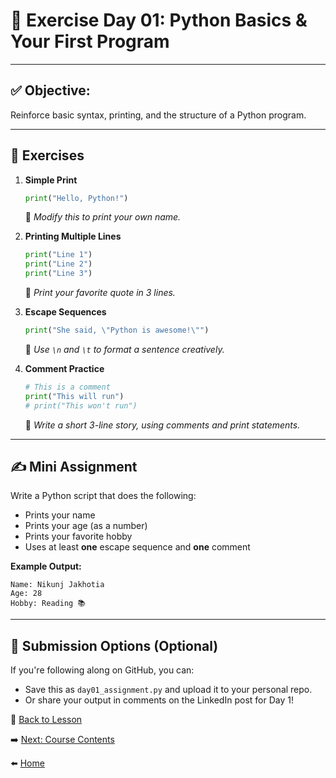 
# 📘 Exercise Day 01: Python Basics & Your First Program

---

## ✅ Objective:
Reinforce basic syntax, printing, and the structure of a Python program.

---

## 🧠 Exercises

1. **Simple Print**
   ```python
   print("Hello, Python!")
   ```
   🔹 *Modify this to print your own name.*

2. **Printing Multiple Lines**
   ```python
   print("Line 1")
   print("Line 2")
   print("Line 3")
   ```
   🔹 *Print your favorite quote in 3 lines.*

3. **Escape Sequences**
   ```python
   print("She said, \"Python is awesome!\"")
   ```
   🔹 *Use `\n` and `\t` to format a sentence creatively.*

4. **Comment Practice**
   ```python
   # This is a comment
   print("This will run")
   # print("This won't run")
   ```
   🔹 *Write a short 3-line story, using comments and print statements.*

---

## ✍️ Mini Assignment

Write a Python script that does the following:

- Prints your name
- Prints your age (as a number)
- Prints your favorite hobby
- Uses at least **one** escape sequence and **one** comment

**Example Output:**
```
Name: Nikunj Jakhotia
Age: 28
Hobby: Reading 📚
```

---

## 🔄 Submission Options (Optional)

If you're following along on GitHub, you can:
- Save this as `day01_assignment.py` and upload it to your personal repo.
- Or share your output in comments on the LinkedIn post for Day 1!

🧠 [Back to Lesson](../lesson.md)

➡️ [Next: Course Contents](../CourseContents.md)

⬅️ [Home](../index.md)
